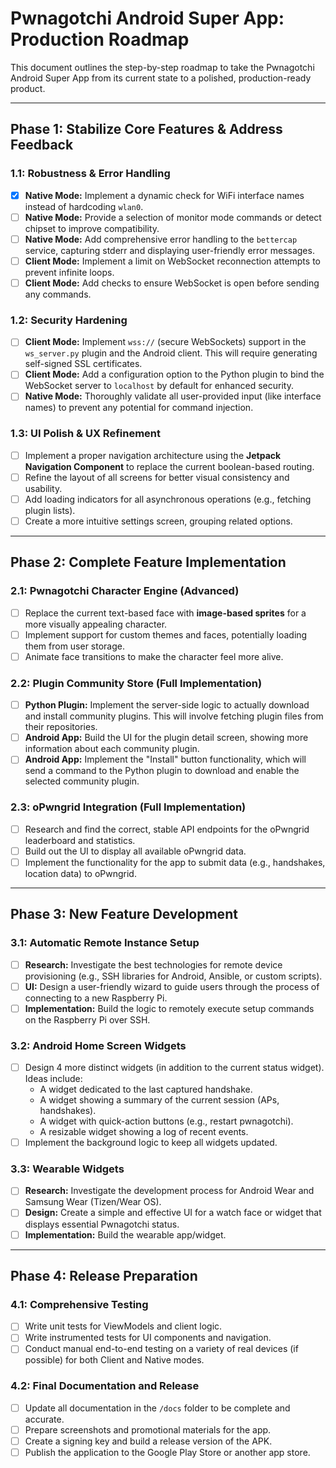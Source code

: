 # Pwnagotchi Android Super App: Production Roadmap

This document outlines the step-by-step roadmap to take the Pwnagotchi Android Super App from its current state to a polished, production-ready product.

---

## Phase 1: Stabilize Core Features & Address Feedback

### 1.1: Robustness & Error Handling
- [x] **Native Mode:** Implement a dynamic check for WiFi interface names instead of hardcoding `wlan0`.
- [ ] **Native Mode:** Provide a selection of monitor mode commands or detect chipset to improve compatibility.
- [ ] **Native Mode:** Add comprehensive error handling to the `bettercap` service, capturing stderr and displaying user-friendly error messages.
- [ ] **Client Mode:** Implement a limit on WebSocket reconnection attempts to prevent infinite loops.
- [ ] **Client Mode:** Add checks to ensure WebSocket is open before sending any commands.

### 1.2: Security Hardening
- [ ] **Client Mode:** Implement `wss://` (secure WebSockets) support in the `ws_server.py` plugin and the Android client. This will require generating self-signed SSL certificates.
- [ ] **Client Mode:** Add a configuration option to the Python plugin to bind the WebSocket server to `localhost` by default for enhanced security.
- [ ] **Native Mode:** Thoroughly validate all user-provided input (like interface names) to prevent any potential for command injection.

### 1.3: UI Polish & UX Refinement
- [ ] Implement a proper navigation architecture using the **Jetpack Navigation Component** to replace the current boolean-based routing.
- [ ] Refine the layout of all screens for better visual consistency and usability.
- [ ] Add loading indicators for all asynchronous operations (e.g., fetching plugin lists).
- [ ] Create a more intuitive settings screen, grouping related options.

---

## Phase 2: Complete Feature Implementation

### 2.1: Pwnagotchi Character Engine (Advanced)
- [ ] Replace the current text-based face with **image-based sprites** for a more visually appealing character.
- [ ] Implement support for custom themes and faces, potentially loading them from user storage.
- [ ] Animate face transitions to make the character feel more alive.

### 2.2: Plugin Community Store (Full Implementation)
- [ ] **Python Plugin:** Implement the server-side logic to actually download and install community plugins. This will involve fetching plugin files from their repositories.
- [ ] **Android App:** Build the UI for the plugin detail screen, showing more information about each community plugin.
- [ ] **Android App:** Implement the "Install" button functionality, which will send a command to the Python plugin to download and enable the selected community plugin.

### 2.3: oPwngrid Integration (Full Implementation)
- [ ] Research and find the correct, stable API endpoints for the oPwngrid leaderboard and statistics.
- [ ] Build out the UI to display all available oPwngrid data.
- [ ] Implement the functionality for the app to submit data (e.g., handshakes, location data) to oPwngrid.

---

## Phase 3: New Feature Development

### 3.1: Automatic Remote Instance Setup
- [ ] **Research:** Investigate the best technologies for remote device provisioning (e.g., SSH libraries for Android, Ansible, or custom scripts).
- [ ] **UI:** Design a user-friendly wizard to guide users through the process of connecting to a new Raspberry Pi.
- [ ] **Implementation:** Build the logic to remotely execute setup commands on the Raspberry Pi over SSH.

### 3.2: Android Home Screen Widgets
- [ ] Design 4 more distinct widgets (in addition to the current status widget). Ideas include:
    - A widget dedicated to the last captured handshake.
    - A widget showing a summary of the current session (APs, handshakes).
    - A widget with quick-action buttons (e.g., restart pwnagotchi).
    - A resizable widget showing a log of recent events.
- [ ] Implement the background logic to keep all widgets updated.

### 3.3: Wearable Widgets
- [ ] **Research:** Investigate the development process for Android Wear and Samsung Wear (Tizen/Wear OS).
- [ ] **Design:** Create a simple and effective UI for a watch face or widget that displays essential Pwnagotchi status.
- [ ] **Implementation:** Build the wearable app/widget.

---

## Phase 4: Release Preparation

### 4.1: Comprehensive Testing
- [ ] Write unit tests for ViewModels and client logic.
- [ ] Write instrumented tests for UI components and navigation.
- [ ] Conduct manual end-to-end testing on a variety of real devices (if possible) for both Client and Native modes.

### 4.2: Final Documentation and Release
- [ ] Update all documentation in the `/docs` folder to be complete and accurate.
- [ ] Prepare screenshots and promotional materials for the app.
- [ ] Create a signing key and build a release version of the APK.
- [ ] Publish the application to the Google Play Store or another app store.
